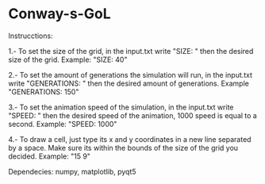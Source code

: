 # Conway-s-GoL
Instrucctions:

1.- To set the size of the grid, in the input.txt write "SIZE: " then the desired size of the grid. Example: "SIZE: 40"

2.- To set the amount of generations the simulation will run, in the input.txt write "GENERATIONS: " then the desired amount of generations. Example "GENERATIONS: 150"

3.- To set the animation speed of the simulation, in the input.txt write "SPEED: " then the desired speed of the animation, 1000 speed is equal to a second. Example: "SPEED: 1000"

4.- To draw a cell, just type its x and y coordinates in a new line separated by a space. Make sure its within the bounds of the size of the grid you decided. Example: "15 9"

Dependecies: numpy, matplotlib, pyqt5
